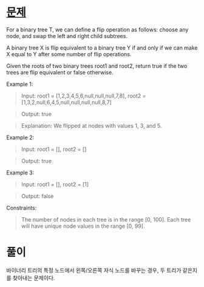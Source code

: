 # [문제](https://leetcode.com/problems/flip-equivalent-binary-trees/description/)

For a binary tree T, we can define a flip operation as follows: choose any node, and swap the left and right child subtrees.

A binary tree X is flip equivalent to a binary tree Y if and only if we can make X equal to Y after some number of flip operations.

Given the roots of two binary trees root1 and root2, return true if the two trees are flip equivalent or false otherwise.



Example 1:

> Input: root1 = [1,2,3,4,5,6,null,null,null,7,8], root2 = [1,3,2,null,6,4,5,null,null,null,null,8,7]

> Output: true

> Explanation: We flipped at nodes with values 1, 3, and 5.

Example 2:

> Input: root1 = [], root2 = []

> Output: true


Example 3:

> Input: root1 = [], root2 = [1]

> Output: false


Constraints:

> The number of nodes in each tree is in the range [0, 100].
> Each tree will have unique node values in the range [0, 99].

# 풀이
바이너리 트리의 특정 노드에서 왼쪽/오른쪽 자식 노드를 바꾸는 경우, 두 트리가 같은지를 찾아내는 문제이다.

